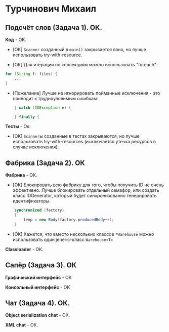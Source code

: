 # Турчинович Михаил

## Подсчёт слов (Задача 1). ОК.

**Код** - ОК.

- [ОК] `Scanner` созданный в `main()` закрывается явно, но лучше использовать try-with-resource.

- [ОК] Для итерации по коллекциям можно использовать "foreach":
```Java
for (String f: files) {
	...
}
```

- [Пожелание] Лучше не игнорировать пойманные исключения - это приводит к трудноуловимым ошибкам:
```Java
	} catch (IOException e) {

	} finally {
```



**Тесты** - Ок:

- [ОК] `Scanner`ы созданные в тестах закрываются, но лучше использовать try-with-resources
(исключается утечка ресурсов в случае исключения).

## Фабрика (Задача 2). ОК

**Фабрика** - ОК.

- [ОК] Блокировать всю фабрику для того, чтобы получить ID не очень эффективно.
Лучше блокировать отдельный семафор, или создать класс IDGenerator, который будет синхронизованно генерировать идентификаторы.
```Java
	synchronized (factory)
	{
		temp = new Body(factory.producedBody++);
	}
```

- [ОК] Кажется, что вместо нескольких классов `*Warehouse` можно использовать один jeneric-класс `Warehouse<T>`

**Classloader** - ОК.

## Сапёр (Задача 3). ОК

**Графический интерфейс** - ОК

**Консольный интерфейс** - ОК

## Чат (Задача 4). ОК.

**Object serialization chat** - ОК.

**XML chat** - ОК.
